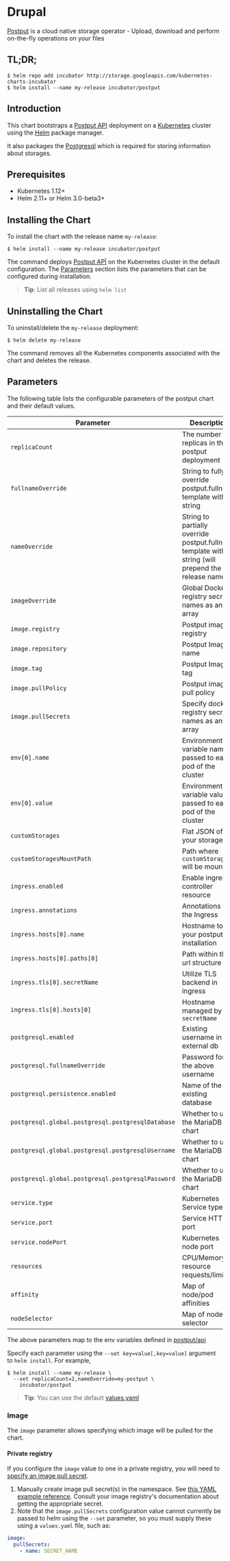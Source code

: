 # Drupal

[Postput](https://github.com/postput/postput) is a cloud native storage operator - Upload, download and perform on-the-fly operations on your files

## TL;DR;

```console
$ helm repo add incubator http://storage.googleapis.com/kubernetes-charts-incubator
$ helm install --name my-release incubator/postput
```

## Introduction

This chart bootstraps a [Postput API](https://github.com/postput/api) deployment on a [Kubernetes](http://kubernetes.io) cluster using the [Helm](https://helm.sh) package manager.

It also packages the [Postgresql](https://github.com/helm/charts/tree/master/stable/postgresql) which is required for storing information about storages.

## Prerequisites

- Kubernetes 1.12+
- Helm 2.11+ or Helm 3.0-beta3+

## Installing the Chart

To install the chart with the release name `my-release`:

```console
$ helm install --name my-release incubator/postput
```

The command deploys [Postput APÏ](https://github.com/postput/api/) on the Kubernetes cluster in the default configuration. The [Parameters](#parameters) section lists the parameters that can be configured during installation.

> **Tip**: List all releases using `helm list`

## Uninstalling the Chart

To uninstall/delete the `my-release` deployment:

```console
$ helm delete my-release
```

The command removes all the Kubernetes components associated with the chart and deletes the release.

## Parameters

The following table lists the configurable parameters of the postput chart and their default values.

| Parameter                         | Description                                | Default                                                   |
| --------------------------------- | ------------------------------------------ | --------------------------------------------------------- |
| `replicaCount`                    | The number of replicas in the postput deployment               | `1`                                                     |
| `fullnameOverride`                | String to fully override postput.fullname template with a string                                     | `nil` |
| `nameOverride`                    | String to partially override postput.fullname template with a string (will prepend the release name) | `nil` |
| `imageOverride`         | Global Docker registry secret names as an array | `[]` (does not add image pull secrets to deployed pods) |
| `image.registry`                  | Postput image registry                      | ``                                               |
| `image.repository`                | Postput Image name                          | `postput/postput`                                          |
| `image.tag`                       | Postput Image tag                           | `latest`                                              |
| `image.pullPolicy`                | Postput image pull policy                   | `Always`                                            |
| `image.pullSecrets`               | Specify docker-registry secret names as an array | `[]` (does not add image pull secrets to deployed pods)  |
| `env[0].name`                     | Environment variable name passed to each pod of the cluster              | `POSTGRESQL_PORT`                                                       |
| `env[0].value`                    | Environment variable value passed to each pod of the cluster              | `5432`                                                       |
| `customStorages`                  | Flat JSON of your storages                 | `nil`                                                     |
| `customStoragesMountPath`         | Path where `customStorages` will be mounted            | `/`                                                       |
| `ingress.enabled`                 | Enable ingress controller resource         | `false`                                                   |
| `ingress.annotations`             | Annotations for the Ingress | `[]`                                                      |
| `ingress.hosts[0].name`           | Hostname to your postput installation       | `www.yourdomain.com`                                            |
| `ingress.hosts[0].paths[0]`       | Path within the url structure              | `["/"]`                                                       |
| `ingress.tls[0].secretName`       | Utilize TLS backend in ingress             | `your-secret-name-tls`                                                   |
| `ingress.tls[0].hosts[0]`         | Hostname managed by this `secretName`           | `["www.yourdomain.com"]`                                                   |
| `postgresql.enabled`           | Existing username in the external db       | `bn_drupal`                                               |
| `postgresql.fullnameOverride`       | Password for the above username            | `nil`                                                     |
| `postgresql.persistence.enabled`       | Name of the existing database              | `bitnami_drupal`                                          |
| `postgresql.global.postgresql.postgresqlDatabase`                 | Whether to use the MariaDB chart           | `true`                                                    |
| `postgresql.global.postgresql.postgresqlUsername`                 | Whether to use the MariaDB chart           | `true`                                                    |
| `postgresql.global.postgresql.postgresqlPassword`                 | Whether to use the MariaDB chart           | `true`                                                    |
| `service.type`                    | Kubernetes Service type                    | `LoadBalancer`                                            |
| `service.port`                    | Service HTTP port                          | `80`                                                      |
| `service.nodePort`                | Kubernetes node port                  | `""`                                                      |
| `resources`                       | CPU/Memory resource requests/limits        | Memory: `512Mi`, CPU: `300m`                              |
| `affinity`                        | Map of node/pod affinities                 | `{}`                                                      |
| `nodeSelector`                    | Map of node selector                 | `{}`                                                      |

The above parameters map to the env variables defined in [postput/api](https://github.com/postput/api/)

Specify each parameter using the `--set key=value[,key=value]` argument to `helm install`. For example,

```console
$ helm install --name my-release \
  --set replicaCount=2,nameOverride=my-postput \
    incubator/postput
```


> **Tip**: You can use the default [values.yaml](values.yaml)

### Image

The `image` parameter allows specifying which image will be pulled for the chart.

#### Private registry

If you configure the `image` value to one in a private registry, you will need to [specify an image pull secret](https://kubernetes.io/docs/concepts/containers/images/#specifying-imagepullsecrets-on-a-pod).

1. Manually create image pull secret(s) in the namespace. See [this YAML example reference](https://kubernetes.io/docs/concepts/containers/images/#creating-a-secret-with-a-docker-config). Consult your image registry's documentation about getting the appropriate secret.
1. Note that the `image.pullSecrets` configuration value cannot currently be passed to helm using the `--set` parameter, so you must supply these using a `values.yaml` file, such as:

```yaml
image:
  pullSecrets:
    - name: SECRET_NAME
```